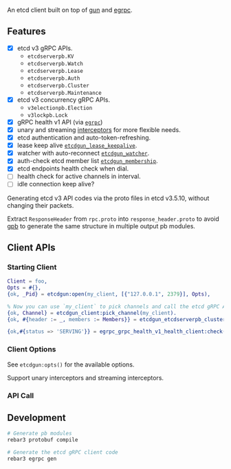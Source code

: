 An etcd client built on top of [gun](https://github.com/ninenines/gun) and [egrpc](https://github.com/belltoy/egrpc).

## Features

- [x] etcd v3 gRPC APIs.
    - `etcdserverpb.KV`
    - `etcdserverpb.Watch`
    - `etcdserverpb.Lease`
    - `etcdserverpb.Auth`
    - `etcdserverpb.Cluster`
    - `etcdserverpb.Maintenance`
- [x] etcd v3 concurrency gRPC APIs.
    - `v3electionpb.Election`
    - `v3lockpb.Lock`
- [x] gRPC health v1 API (via [`egrpc`](https://github.com/belltoy/grpc))
- [x] unary and streaming [interceptors](src/interceptors/) for more flexible needs.
- [x] etcd authentication and auto-token-refreshing.
- [x] lease keep alive [`etcdgun_lease_keepalive`](src/etcdgun_lease_keepalive.erl).
- [x] watcher with auto-reconnect [`etcdgun_watcher`](src/etcdgun_watcher.erl).
- [x] auth-check etcd member list [`etcdgun_membership`](src/etcdgun_membership.erl).
- [x] etcd endpoints health check when dial.
- [ ] health check for active channels in interval.
- [ ] idle connection keep alive?

Generating etcd v3 API codes via the proto files in etcd v3.5.10, without changing their packets.

Extract `ResponseHeader` from `rpc.proto` into `response_header.proto` to avoid [gpb](https://hex.pm/packages/gpb) to generate the
same structure in multiple output pb modules.

## Client APIs

### Starting Client

```erlang
Client = foo,
Opts = #{},
{ok, _Pid} = etcdgun:open(my_client, [{"127.0.0.1", 2379}], Opts),

% Now you can use `my_client` to pick channels and call the etcd gRPC APIs.
{ok, Channel} = etcdgun_client:pick_channel(my_client).
{ok, #{header := _, members := Members}} = etcdgun_etcdserverpb_cluster_client:member_list(Channel, #{}).

{ok,#{status => 'SERVING'}} = egrpc_grpc_health_v1_health_client:check(Channel, #{}).
```

### Client Options

See `etcdgun:opts()` for the available options.

Support unary interceptors and streaming interceptors.

### API Call


## Development

```bash
# Generate pb modules
rebar3 protobuf compile

# Generate the etcd gRPC client code
rebar3 egrpc gen
```

